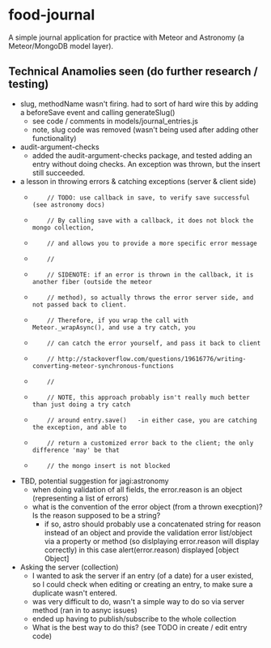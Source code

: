 # food-journal

A simple journal application for practice with Meteor and Astronomy (a Meteor/MongoDB model layer).

## Technical Anamolies seen (do further research / testing)
- slug, methodName wasn't firing. had to sort of hard wire this by adding a beforeSave event and calling generateSlug()
    * see code / comments in models/journal_entries.js
    * note, slug code was removed (wasn't being used after adding other functionality)
- audit-argument-checks
    * added the audit-argument-checks package, and tested adding an entry without doing checks. An exception was thrown, but the insert still succeeded.
- a lesson in throwing errors & catching exceptions (server & client side)
    *         // TODO: use callback in save, to verify save successful (see astronomy docs)
    *         // By calling save with a callback, it does not block the mongo collection,
    *         // and allows you to provide a more specific error message
    *         //
    *         // SIDENOTE: if an error is thrown in the callback, it is another fiber (outside the meteor
    *         // method), so actually throws the error server side, and not passed back to client.
    *         // Therefore, if you wrap the call with Meteor._wrapAsync(), and use a try catch, you
    *         // can catch the error yourself, and pass it back to client
    *         // http://stackoverflow.com/questions/19616776/writing-converting-meteor-synchronous-functions
    *         //
    *         // NOTE, this approach probably isn't really much better than just doing a try catch
    *         // around entry.save()   -in either case, you are catching the exception, and able to
    *         // return a customized error back to the client; the only difference 'may' be that
    *         // the mongo insert is not blocked
- TBD, potential suggestion for jagi:astronomy
    * when doing validation of all fields, the error.reason is an object (representing a list of errors)
    * what is the convention of the error object (from a thrown execption)? Is the reason supposed to be a string?
       * if so, astro should probably use a concatenated string for reason instead of an object and provide the validation error list/object via a property or method (so dislplaying error.reason will display correctly)   in this case alert(error.reason) displayed [object Object]
- Asking the server (collection)
    * I wanted to ask the server if an entry (of a date) for a user existed, so I could check when editing or creating an entry, to make sure a duplicate wasn't entered.
    * was very difficult to do, wasn't a simple way to do so via server method (ran in to asnyc issues)
    * ended up having to publish/subscribe to the whole collection
    * What is the best way to do this? (see TODO in create / edit entry code)